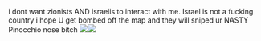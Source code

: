 i dont want zionists AND israelis to interact with me. Israel is not a fucking country i hope U get bombed off the map and they will sniped ur NASTY Pinocchio nose bitch
![](https://media.discordapp.net/attachments/1179004764076384390/1206903354240798740/IMG_20240207_124307.jpg?ex=65ddb356&is=65cb3e56&hm=3830ac6c5c52fc7d1cfb27253695111acbea2c0c8fd21785284299d5b418b1da&)![](https://media.discordapp.net/attachments/1179004764076384390/1206903354790383616/IMG_20240208_060331.jpg?ex=65ddb356&is=65cb3e56&hm=f90e1e984d228815ad0c761c64e9938747bdbbcce83271cd19944eec121f5701&)

